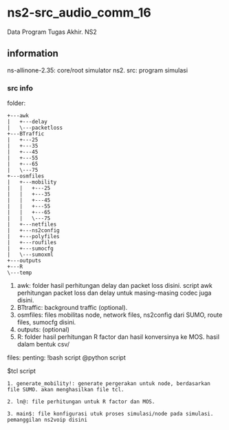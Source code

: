 # ns2-src_audio_comm_16
Data Program Tugas Akhir. NS2

## information
ns-allinone-2.35: core/root simulator ns2. 
src: program simulasi

### src info

folder:

    +---awk
    |   +---delay
    |   \---packetloss
    +---BTraffic
    |   +---25
    |   +---35
    |   +---45
    |   +---55
    |   +---65
    |   \---75
    +---osmfiles
    |   +---mobility
    |   |   +---25
    |   |   +---35
    |   |   +---45
    |   |   +---55
    |   |   +---65
    |   |   \---75
    |   +---netfiles
    |   +---ns2config
    |   +---polyfiles
    |   +---roufiles
    |   +---sumocfg
    |   \---sumoxml
    +---outputs
    +---R
    \---temp

1. awk: folder hasil perhitungan delay dan packet loss disini. script awk perhitungan packet loss dan delay untuk masing-masing codec juga disini.
2. BTtraffic: background traffic (optional).
3. osmfiles: files mobilitas node, network files, ns2config dari SUMO, route files, sumocfg disini.
4. outputs: (optional)
5. R: folder hasil perhitungan R factor dan hasil konversinya ke MOS. hasil dalam bentuk csv/

files:
penting:
    !bash script
    @python script

$tcl script
    
    1. generate_mobility!: generate pergerakan untuk node, berdasarkan file SUMO. akan menghasilkan file tcl.

    2. ln@: file perhitungan untuk R factor dan MOS.

    3. main$: file konfigurasi utuk proses simulasi/node pada simulasi. pemanggilan ns2voip disini
